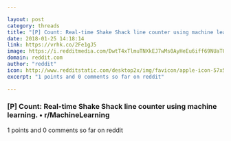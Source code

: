 ```yaml
---

layout: post
category: threads
title: "[P] Count: Real-time Shake Shack line counter using machine learning."
date: 2018-01-25 14:18:14
link: https://vrhk.co/2Fe1gJ5
image: https://i.redditmedia.com/DwtT4xTlmuTNXkEJ7wMs0AyHeEu6iff69NUaT0XGzw4.jpg?w=216&s=551cd90ee2220fc7d8cd60e351ae84a3
domain: reddit.com
author: "reddit"
icon: http://www.redditstatic.com/desktop2x/img/favicon/apple-icon-57x57.png
excerpt: "1 points and 0 comments so far on reddit"

---
```


### [P] Count: Real-time Shake Shack line counter using machine learning. • r/MachineLearning

1 points and 0 comments so far on reddit